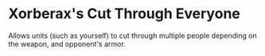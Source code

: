 # Xorberax's Cut Through Everyone
Allows units (such as yourself) to cut through multiple people depending
on the weapon, and opponent's armor.
